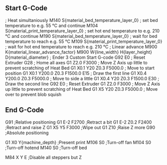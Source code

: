 ## Start G-Code

; Heat simultaniously
M140 S{material_bed_temperature_layer_0} ; set bed temperature to e.g. 55 °C and continue
M104 S{material_print_temperature_layer_0} ; set hot end temperature to e.g. 210 °C and continue
M190 S{material_bed_temperature_layer_0} ; wait for bed temperature to reach e.g. 55 °C
M109 S{material_print_temperature_layer_0} ; wait for hot end temperature to reach e.g. 210 °C
; Linear advance
M900 K{material_linear_advance_factor}
M900 W{line_width} H{layer_height} D{material_diameter}
; Ender 3 Custom Start G-code
G92 E0 ; Reset Extruder
G28 ; Home all axes
G1 Z2.0 F3000 ; Move Z Axis up little to prevent scratching of Heat Bed
G1 X0.1 Y20 Z0.3 F5000.0 ; Move to start position
G1 X0.1 Y200.0 Z0.3 F1500.0 E15 ; Draw the first line
G1 X0.4 Y200.0 Z0.3 F5000.0 ; Move to side a little
G1 X0.4 Y20 Z0.3 F1500.0 E30 ; Draw the second line
G92 E0 ; Reset Extruder
G1 Z2.0 F3000 ; Move Z Axis up little to prevent scratching of Heat Bed
G1 X5 Y20 Z0.3 F5000.0 ; Move over to prevent blob squish

## End G-Code

G91 ;Relative positioning
G1 E-2 F2700 ;Retract a bit
G1 E-2 Z0.2 F2400 ;Retract and raise Z
G1 X5 Y5 F3000 ;Wipe out
G1 Z10 ;Raise Z more
G90 ;Absolute positioning

G1 X0 Y{machine_depth} ;Present print
M106 S0 ;Turn-off fan
M104 S0 ;Turn-off hotend
M140 S0 ;Turn-off bed

M84 X Y E ;Disable all steppers but Z
